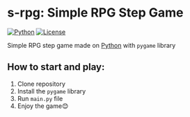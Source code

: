 # s-rpg: Simple RPG Step Game

[![Python](https://img.shields.io/badge/python-3670A0?style=for-the-badge&logo=python&logoColor=ffdd54)](https://www.python.org/)
[![License](https://img.shields.io/github/license/Ileriayo/markdown-badges?style=for-the-badge)](./LICENSE)

Simple RPG step game made on [Python](https://www.python.org/) with ```pygame``` library

## How to start and play:

1. Clone repository
2. Install the ```pygame``` library
3. Run ```main.py``` file
4. Enjoy the game:blush:
